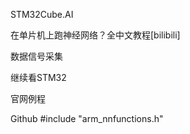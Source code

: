 STM32Cube.AI

在单片机上跑神经网络？全中文教程[bilibili]

数据信号采集

继续看STM32

官网例程

Github #include "arm_nnfunctions.h"



